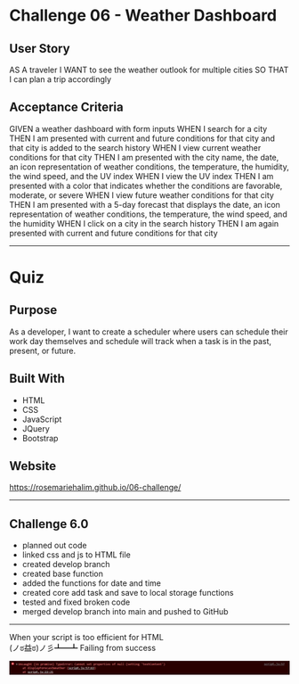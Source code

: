 #   Challenge 06 - Weather Dashboard

##  User Story

AS A traveler
I WANT to see the weather outlook for multiple cities
SO THAT I can plan a trip accordingly

## Acceptance Criteria

GIVEN a weather dashboard with form inputs
WHEN I search for a city
THEN I am presented with current and future conditions for that city and that city is added to the search history
WHEN I view current weather conditions for that city
THEN I am presented with the city name, the date, an icon representation of weather conditions, the temperature, the humidity, the wind speed, and the UV index
WHEN I view the UV index
THEN I am presented with a color that indicates whether the conditions are favorable, moderate, or severe
WHEN I view future weather conditions for that city
THEN I am presented with a 5-day forecast that displays the date, an icon representation of weather conditions, the temperature, the wind speed, and the humidity
WHEN I click on a city in the search history
THEN I am again presented with current and future conditions for that city

---

# Quiz

## Purpose
As a developer, I want to create a scheduler where users can schedule their work day themselves and schedule will track when a task is in the past, present, or future.

## Built With
* HTML
* CSS
* JavaScript
* JQuery
* Bootstrap

## Website
https://rosemariehalim.github.io/06-challenge/

---

## Challenge 6.0

* planned out code
* linked css and js to HTML file
* created develop branch
* created base  function
* added the functions for date and time
* created core add task and save to local storage functions
* tested and fixed broken code
* merged develop branch into main and pushed to GitHub

---

When your script is too efficient for HTML  
(ノಠ益ಠ)ノ彡┻━┻ Failing from success

![alt text](assets\img\oof.JPG)
